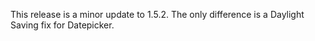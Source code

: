 <script>{
	"title": "jQuery UI 1.5.3 Changelog"
}</script>

This release is a minor update to 1.5.2. The only difference is a Daylight Saving fix for Datepicker.